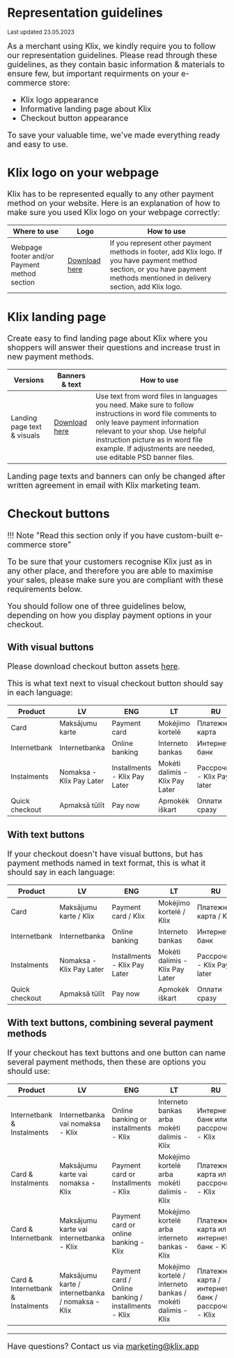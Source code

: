 # Representation guidelines
<font size="2">Last updated 23.05.2023 

<font size="4">As a merchant using Klix, we kindly require you to follow our representation guidelines. Please read through these guidelines, as they contain basic information & materials to ensure few, but important requirments on your e-commerce store:

- Klix logo appearance
- Informative landing page about Klix
- Checkout button appearance

To save your valuable time, we've made everything ready and easy to use.

## Klix logo on your webpage 

Klix has to be represented equally to any other payment method on your website. Here is an explanation of how to make sure you used Klix logo on your webpage correctly: 

| Where to use     | Logo                 | How to use |
|---------------|------------------------|------------|
| Webpage footer and/or Payment method section      | [Download here](https://drive.google.com/uc?export=download&id=1wZ9_jBxmFIOJBZSm7eVvmdWpi4vkNzx9) | If you represent other payment methods in footer, add Klix logo. If you have payment method section, or you have payment methods mentioned in delivery section, add Klix logo.  | 


## Klix landing page

Create easy to find landing page about Klix where you shoppers will answer their questions and increase trust in new payment methods.

| Versions     | Banners & text                 | How to use |
|--------------|--------------------------------|------------|
| Landing page text & visuals      | [Download here](https://drive.google.com/uc?export=download&id=1N3lgT5s7R4vokEZQ0L_JGLgnwYkQDN6M) | Use text from word files in languages you need. Make sure to follow instructions in word file comments to only leave payment information relevant to your shop. Use helpful instruction picture as in word file example. If adjustments are needed, use editable PSD banner files. |


Landing page texts and banners can only be changed after written agreement in email with Klix marketing team.

## Checkout buttons

!!! Note "Read this section only if you have custom-built e-commerce store"

To be sure that your customers recognise Klix just as in any other place, and therefore you are able to maximise your sales, please make sure you are compliant with these requirements below.

You should follow one of three guidelines below, depending on how you display payment options in your checkout.

### With visual buttons

Please download checkout button assets [here](https://drive.google.com/uc?export=download&id=1BhD914tZmltlIMejeecsgSzaoGc6R8JG).

This is what text next to visual checkout button should say in each language:

| Product    | LV                 | ENG | LT | RU |
|------------|--------------------|-----|----|----|
| Card     | Maksājumu karte | Payment card | Mokėjimo kortelė       | Платежная карта               |
| Internetbank | Internetbanka | Online banking | Interneto bankas       | Интернет-банк               |
| Instalments | Nomaksa - Klix Pay Later | Installments - Klix Pay Later | Mokėti dalimis - Klix Pay Later       | Рассрочка - Klix Pay later               |
| Quick checkout | Apmaksā tūlīt | Pay now | Apmokėk iškart       | Оплати сразу               |

### With text buttons

If your checkout doesn't have visual buttons, but has payment methods named in text format, this is what it should say in each language:

| Product    | LV                 | ENG | LT | RU |
|------------|--------------------|-----|----|----|
| Card     | Maksājumu karte / Klix | Payment card / Klix | Mokėjimo kortelė / Klix       | Платежная карта / Klix              |
| Internetbank | Internetbanka | Online banking | Interneto bankas       | Интернет-банк               |
| Instalments | Nomaksa - Klix Pay Later | Installments - Klix Pay Later | Mokėti dalimis - Klix Pay Later       | Рассрочка - Klix Pay later               |
| Quick checkout | Apmaksā tūlīt | Pay now | Apmokėk iškart       | Оплати сразу               |

### With text buttons, combining several payment methods

If your checkout has text buttons and one button can name several payment methods, then these are options you should use:

| Product    | LV                 | ENG | LT | RU |
|------------|--------------------|-----|----|----|
| Internetbank & Instalments     | Internetbanka vai nomaksa - Klix | Online banking or installments - Klix | Interneto bankas arba mokėti dalimis - Klix      | Интернет-банк или рассрочка - Klix     |
| Card & Instalments | Maksājumu karte vai nomaksa - Klix | Payment card or Installments - Klix | Mokėjimo kortelė arba mokėti dalimis - Klix       | Платежная карта или рассрочка - Klix               |
| Card & Internetbank | Maksājumu karte vai internetbanka - Klix | Payment card or online banking - Klix | Mokėjimo kortelė arba interneto bankas - Klix       | Платежная карта или интернет-банк - Klix              |
| Card & Internetbank & Instalments | Maksājumu karte / internetbanka / nomaksa - Klix | Payment card / Online banking / installments - Klix | Mokėjimo kortelė / interneto bankas / mokėti dalimis - Klix       | Платежная карта / интернет-банк / рассрочка - Klix             |

_________________________________
Have questions? Contact us via [marketing@klix.app](mailto:marketing@klix.app)
